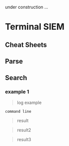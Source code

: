 under construction ...

# **Terminal SIEM**

## **Cheat Sheets**

## Parse

## Search

### example 1

> log example

``` 
command line
```

> result

> result2

> result3


